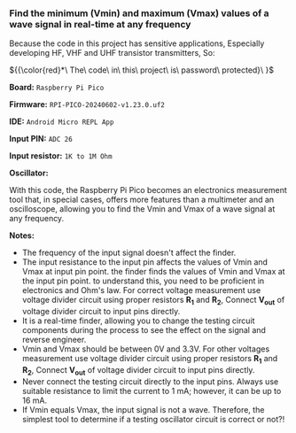 ### Find the minimum (Vmin) and maximum (Vmax) values of a wave signal in real-time at any frequency

Because the code in this project has sensitive applications, Especially developing HF, VHF and UHF transistor transmitters, So:

${{\color{red}*\ The\ code\ in\ this\ project\ is\ password\ protected}\ }\$

**Board:** `Raspberry Pi Pico`

**Firmware:** `RPI-PICO-20240602-v1.23.0.uf2`

**IDE:** `Android Micro REPL App`

**Input PIN:** `ADC 26`

**Input resistor:** `1K to 1M Ohm`

**Oscillator:** ` `

With this code, the Raspberry Pi Pico becomes an electronics measurement tool that, in special cases, offers more features than a multimeter and an oscilloscope, allowing you to find the Vmin and Vmax of a wave signal at any frequency.

**Notes:** 
* The frequency of the input signal doesn't affect the finder.
* The input resistance to the input pin affects the values of Vmin and Vmax at input pin point. the finder finds the values of Vmin and Vmax at the input pin point. to understand this, you need to be proficient in electronics and Ohm's law. For correct voltage measurement use voltage divider circuit using proper resistors **R<sub>1</sub>** and **R<sub>2</sub>**, Connect **V<sub>out</sub>** of voltage divider circuit to input pins directly.
* It is a real-time finder, allowing you to change the testing circuit components during the process to see the effect on the signal and reverse engineer. 
* Vmin and Vmax should be between 0V and 3.3V. For other voltages measurement use voltage divider circuit using proper resistors **R<sub>1</sub>** and **R<sub>2</sub>**, Connect **V<sub>out</sub>** of voltage divider circuit to input pins directly.
* Never connect the testing circuit directly to the input pins. Always use suitable resistance to limit the current to 1 mA; however, it can be up to 16 mA.
* If Vmin equals Vmax, the input signal is not a wave. Therefore, the simplest tool to determine if a testing oscillator circuit is correct or not?!
